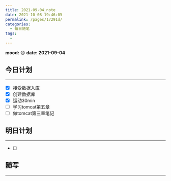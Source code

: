 ```yaml
---
title: 2021-09-04_note
date: 2021-10-08 19:46:05
permalink: /pages/17291d/
categories:
  - 每日随笔
tags:
  - 
---
```

**mood:** :smile:  																		**date: 2021-09-04**  
## 今日计划  
------
- [x]  接受数据入库
- [x]  创建数据库
- [x]  运动30min
- [ ]  学习tomcat第五章
- [ ]  做tomcat第三章笔记
## 明日计划  
------
- [ ]  
## 随写 
------
